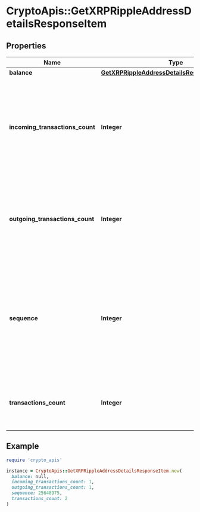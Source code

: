 # CryptoApis::GetXRPRippleAddressDetailsResponseItem

## Properties

| Name | Type | Description | Notes |
| ---- | ---- | ----------- | ----- |
| **balance** | [**GetXRPRippleAddressDetailsResponseItemBalance**](GetXRPRippleAddressDetailsResponseItemBalance.md) |  |  |
| **incoming_transactions_count** | **Integer** | Defines the count of all confirmed incoming transactions from the address for coins. This applies to coins only, not to tokens transfers |  |
| **outgoing_transactions_count** | **Integer** | Defines the count of all confirmed outgoing transactions for coins. This applies to coins only, not to tokens transfers |  |
| **sequence** | **Integer** | Defines the transaction input&#39;s sequence as an integer, which is is used when transactions are replaced with newer versions before LockTime. |  |
| **transactions_count** | **Integer** | Represents the total number of all transactions as part of this block. |  |

## Example

```ruby
require 'crypto_apis'

instance = CryptoApis::GetXRPRippleAddressDetailsResponseItem.new(
  balance: null,
  incoming_transactions_count: 1,
  outgoing_transactions_count: 1,
  sequence: 25648975,
  transactions_count: 2
)
```

